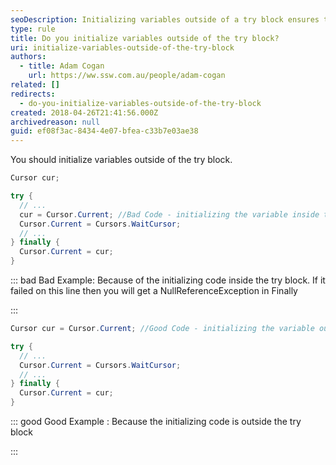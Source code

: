 ```yaml
---
seoDescription: Initializing variables outside of a try block ensures that their values are set regardless of exceptions thrown within the try block.
type: rule
title: Do you initialize variables outside of the try block?
uri: initialize-variables-outside-of-the-try-block
authors:
  - title: Adam Cogan
    url: https://ww.ssw.com.au/people/adam-cogan
related: []
redirects:
  - do-you-initialize-variables-outside-of-the-try-block
created: 2018-04-26T21:41:56.000Z
archivedreason: null
guid: ef08f3ac-8434-4e07-bfea-c33b7e03ae38
---
```


You should initialize variables outside of the try block.

<!--endintro-->

```csharp
Cursor cur;

try {
  // ...
  cur = Cursor.Current; //Bad Code - initializing the variable inside the try block
  Cursor.Current = Cursors.WaitCursor;
  // ...
} finally {
  Cursor.Current = cur;
}
```

::: bad
Bad Example: Because of the initializing code inside the try block. If it failed on this line then you will get a NullReferenceException in Finally

:::

```csharp
Cursor cur = Cursor.Current; //Good Code - initializing the variable outside the try block

try {
  // ...
  Cursor.Current = Cursors.WaitCursor;
  // ...
} finally {
  Cursor.Current = cur;
}
```

::: good
Good Example : Because the initializing code is outside the try block

:::
